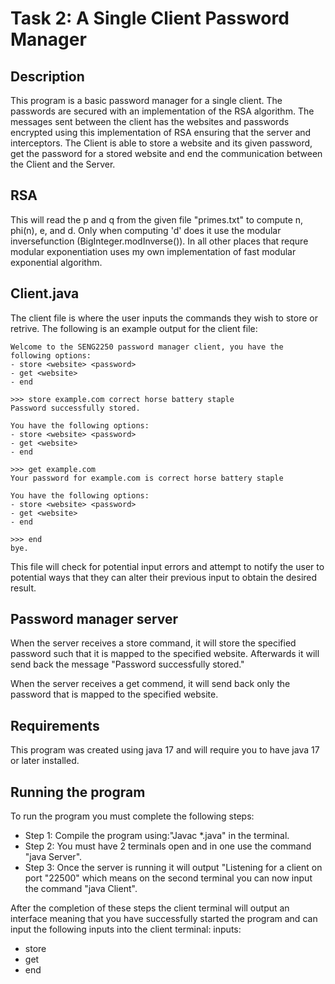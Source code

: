 # Task 2: A Single Client Password Manager

## Description
This program is a basic password manager for a single client. The passwords are secured with an 
implementation of the RSA algorithm. The messages sent between the client has the websites and 
passwords encrypted using this implementation of RSA ensuring that the server and interceptors.
The Client is able to store a website and its given password, get the password for a stored 
website and end the communication between the Client and the Server.

## RSA

This will read the p and q from the given file "primes.txt" to compute n, phi(n), e, and d. Only
when computing 'd' does it use the modular inversefunction (BigInteger.modInverse()). In all other
places that requre modular exponentiation uses my own implementation of fast modular exponential 
algorithm.

## Client.java

The client file is where the user inputs the commands they wish to store or retrive. 
The following is an example output for the client file:

```
Welcome to the SENG2250 password manager client, you have the following options:
- store <website> <password>
- get <website>
- end

>>> store example.com correct horse battery staple
Password successfully stored.

You have the following options:
- store <website> <password>
- get <website>
- end

>>> get example.com
Your password for example.com is correct horse battery staple

You have the following options:
- store <website> <password>
- get <website>
- end

>>> end
bye.
```

This file will check for potential input errors and attempt to notify the user to 
potential ways that they can alter their previous input to obtain the desired result.

## Password manager server

When the server receives a store command, it will store the specified password such that it is
mapped to the specified website. Afterwards it will send back the message
"Password successfully stored."

When the server receives a get commend, it will send back only the password that is mapped to the
specified website.

## Requirements
This program was created using java 17 and will require you to have java 17 or later installed.

## Running the program

To run the program you must complete the following steps:
 - Step 1: Compile the program using:"Javac *.java" in the terminal.
 - Step 2: You must have 2 terminals open and in one use the command "java Server".
 - Step 3: Once the server is running it will output "Listening for a client on port "22500" which means
           on the second terminal you can now input the command "java Client".

After the completion of these steps the client terminal will output an interface meaning that you have successfully
started the program and can input the following inputs into the client terminal:
inputs: 

- store <website> <password>
- get <website>
- end


